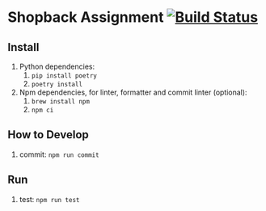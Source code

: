 # Shopback Assignment [![Build Status](https://travis-ci.com/david30907d/shopback-homework.svg?branch=master)](https://travis-ci.com/github/david30907d/shopback-homework)

## Install

1. Python dependencies:
    1. `pip install poetry`
    2. `poetry install`
2. Npm dependencies, for linter, formatter and commit linter (optional):
    1. `brew install npm`
    2. `npm ci`

## How to Develop

1. commit: `npm run commit`

## Run

1. test: `npm run test`
